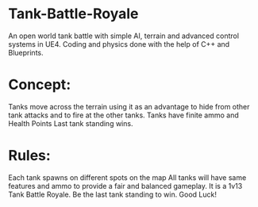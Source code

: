 # Tank-Battle-Royale

An open world tank battle with simple AI, terrain and advanced control systems in UE4.
Coding and physics done with the help of C++ and Blueprints.

# Concept:
Tanks move across the terrain using it as an advantage to hide from other tank attacks and to fire at the other tanks.
Tanks have finite ammo and Health Points
Last tank standing wins.

# Rules:
Each tank spawns on different spots on the map
All tanks will have same features and ammo to provide a fair and balanced gameplay.
It is a 1v13 Tank Battle Royale. Be the last tank standing to win.
Good Luck!
